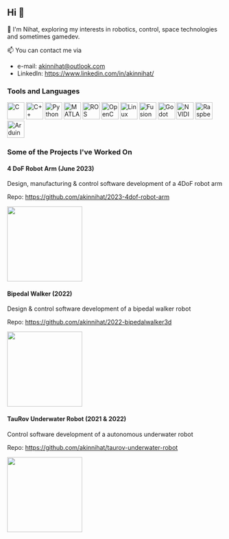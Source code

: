 ## Hi 👋

<!--
**akinnihat/akinnihat** is a ✨ _special_ ✨ repository because its `README.md` (this file) appears on your GitHub profile.

Here are some ideas to get you started:

- 🔭 I’m currently working on ...
- 🌱 I’m currently learning ...
- 👯 I’m looking to collaborate on ...
- 🤔 I’m looking for help with ...
- 💬 Ask me about ...
- 📫 How to reach me: ...
- 😄 Pronouns: ...
- ⚡ Fun fact: ...
-->

🔭 I'm Nihat, exploring my interests in robotics, control, space technologies and sometimes gamedev.

📫 You can contact me via
- e-mail: akinnihat@outlook.com
- LinkedIn: https://www.linkedin.com/in/akinnihat/


### Tools and Languages

<p align="left">
  <img src="https://cdn.jsdelivr.net/gh/devicons/devicon/icons/c/c-original.svg" alt="C" width="40" height="40"/>
  <img src="https://cdn.jsdelivr.net/gh/devicons/devicon/icons/cplusplus/cplusplus-original.svg" alt="C++" width="40" height="40"/>
  <img src="https://cdn.jsdelivr.net/gh/devicons/devicon/icons/python/python-original.svg" alt="Python" width="40" height="40"/>
  <img src="https://cdn.jsdelivr.net/gh/devicons/devicon/icons/matlab/matlab-original.svg" alt="MATLAB" width="40" height="40"/>
  <img src="https://roboticsbackend.com/wp-content/uploads/2022/04/ros_logo.png" alt="ROS" height="40"/>
  <img src="https://cdn.jsdelivr.net/gh/devicons/devicon/icons/opencv/opencv-original.svg" alt="OpenCV" width="40" height="40"/>
  <img src="https://cdn.jsdelivr.net/gh/devicons/devicon/icons/linux/linux-original.svg" alt="Linux" width="40" height="40"/>
  <img src="https://seeklogo.com/images/A/autodesk-fusion-360-logo-7F72A76397-seeklogo.com.png" alt="Fusion 360" width="40" height="40"/>
  <img src="https://upload.wikimedia.org/wikipedia/commons/6/6a/Godot_icon.svg" alt="Godot" width="40" height="40"/>
  <img src="https://promwad.com/sites/default/files/nvidia-jetson.png" alt="NVIDIA Jetson" width="40" height="40"/>
  <img src="https://cdn.jsdelivr.net/gh/devicons/devicon/icons/raspberrypi/raspberrypi-original.svg" alt="Raspberry Pi" width="40" height="40"/>
  <img src="https://cdn.jsdelivr.net/gh/devicons/devicon/icons/arduino/arduino-original.svg" alt="Arduino" width="40" height="40"/>
</p>

### Some of the Projects I've Worked On
#### 4 DoF Robot Arm (June 2023)
Design, manufacturing & control software development of a 4DoF robot arm

Repo: https://github.com/akinnihat/2023-4dof-robot-arm

<img src="https://github.com/user-attachments/assets/20513b2f-db65-467f-bff3-849c1272d893" width="175">

#### Bipedal Walker (2022)
Design & control software development of a bipedal walker robot

Repo: https://github.com/akinnihat/2022-bipedalwalker3d

<img src="https://github.com/user-attachments/assets/fd4ad03d-e337-433d-9a67-aa7db39b8bee" width="175">

#### TauRov Underwater Robot (2021 & 2022)
Control software development of a autonomous underwater robot

Repo: https://github.com/akinnihat/taurov-underwater-robot

<img src="https://github.com/user-attachments/assets/190e5f70-6ec7-42e8-8262-3aec82cbd818" width="175">

